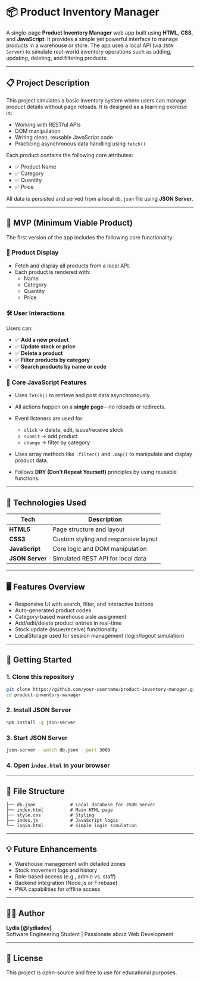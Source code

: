
# 📦 Product Inventory Manager

A single-page **Product Inventory Manager** web app built using **HTML**, **CSS**, and **JavaScript**. It provides a simple yet powerful interface to manage products in a warehouse or store. The app uses a local API (via `JSON Server`) to simulate real-world inventory operations such as adding, updating, deleting, and filtering products.

---

## 📋 Project Description

This project simulates a basic inventory system where users can manage product details without page reloads. It is designed as a learning exercise in:

- Working with RESTful APIs
- DOM manipulation
- Writing clean, reusable JavaScript code
- Practicing asynchronous data handling using `fetch()`

Each product contains the following core attributes:

- ✅ Product Name  
- ✅ Category  
- ✅ Quantity  
- ✅ Price  

All data is persisted and served from a local `db.json` file using **JSON Server**.

---

## 🎯 MVP (Minimum Viable Product)

The first version of the app includes the following core functionality:

### 📌 Product Display
- Fetch and display all products from a local API.
- Each product is rendered with:
  - Name
  - Category
  - Quantity
  - Price

### 🛠️ User Interactions
Users can:
- ✅ **Add a new product**
- ✅ **Update stock or price**
- ✅ **Delete a product**
- ✅ **Filter products by category**
- ✅ **Search products by name or code**

### 🧠 Core JavaScript Features
- Uses `fetch()` to retrieve and post data asynchronously.
- All actions happen on a **single page**—no reloads or redirects.
- Event listeners are used for:
  - `click` → delete, edit, issue/receive stock
  - `submit` → add product
  - `change` → filter by category

- Uses array methods like `.filter()` and `.map()` to manipulate and display product data.
- Follows **DRY (Don’t Repeat Yourself)** principles by using reusable functions.

---

## 🧪 Technologies Used

| Tech         | Description                          |
|--------------|--------------------------------------|
| **HTML5**    | Page structure and layout             |
| **CSS3**     | Custom styling and responsive layout  |
| **JavaScript** | Core logic and DOM manipulation     |
| **JSON Server** | Simulated REST API for local data |

---

## 🖥️ Features Overview

- Responsive UI with search, filter, and interactive buttons
- Auto-generated product codes
- Category-based warehouse aisle assignment
- Add/edit/delete product entries in real-time
- Stock update (issue/receive) functionality
- LocalStorage used for session management (login/logout simulation)

---

## 🚀 Getting Started

### 1. Clone this repository

```bash
git clone https://github.com/your-username/product-inventory-manager.git
cd product-inventory-manager
```

### 2. Install JSON Server

```bash
npm install -g json-server
```

### 3. Start JSON Server

```bash
json-server --watch db.json --port 3000
```

### 4. Open `index.html` in your browser

---

## 📂 File Structure

```
├── db.json             # Local database for JSON Server
├── index.html          # Main HTML page
├── style.css           # Styling
├── index.js            # JavaScript logic
└── login.html          # Simple login simulation
```

---

## 💡 Future Enhancements

- Warehouse management with detailed zones
- Stock movement logs and history
- Role-based access (e.g., admin vs. staff)
- Backend integration (Node.js or Firebase)
- PWA capabilities for offline access

---

## 🙋‍♀️ Author

**Lydia [@lydiadev]**  
Software Engineering Student | Passionate about Web Development

---

## 📜 License

This project is open-source and free to use for educational purposes.



 

